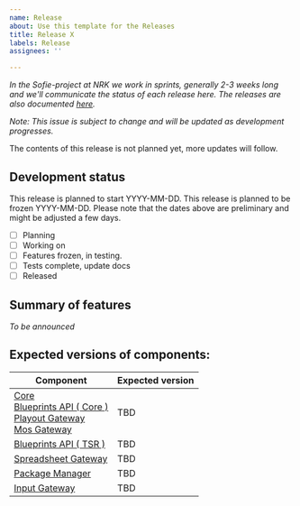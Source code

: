 ```yaml
---
name: Release
about: Use this template for the Releases
title: Release X
labels: Release
assignees: ''

---
```


_In the Sofie-project at NRK we work in sprints, generally 2-3 weeks long and we'll communicate the status of each release here. The releases are also documented [here](https://nrkno.github.io/sofie-core/releases)._

_Note: This issue is subject to change and will be updated as development progresses._

The contents of this release is not planned yet, more updates will follow.
<!--
**Release X** is planned to include several features and improvements, listed below:
**Release X** is a maintenance release, consisting mainly of bug fixes.
-->

## Development status

This release is planned to start YYYY-MM-DD.
This release is planned to be frozen YYYY-MM-DD.
Please note that the dates above are preliminary and might be adjusted a few days.

<!--
The development is expected to start in the beginning of September.
Testing is expected to start 2019-01-01
-->

- [ ] Planning
- [ ] Working on
- [ ] Features frozen, in testing.  
- [ ] Tests complete, update docs
- [ ] Released

## Summary of features

_To be announced_
<!--
* Add features here [Link name](https://github.com/nrkno/myLink)
-->

## Expected versions of components:
| Component | Expected version |
| -- | -- |
| [Core](https://bit.ly/2yFZA9X) <br/> [Blueprints API ( Core )](https://bit.ly/2Qyrcde) <br/> [Playout Gateway](https://bit.ly/2OKGbzn) <br/> [Mos Gateway](https://bit.ly/2Tc1wR1) | TBD |
| [Blueprints API ( TSR )](https://bit.ly/2GTAmcF) | TBD |
| [Spreadsheet Gateway](https://bit.ly/2KB0iL9) | TBD |
| [Package Manager](https://github.com/nrkno/sofie-package-manager) | TBD |
| [Input Gateway](https://github.com/nrkno/sofie-input-gateway) | TBD |
